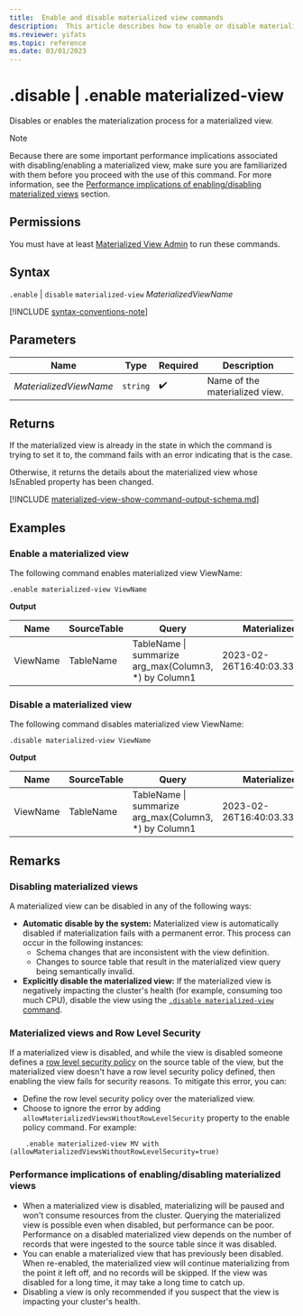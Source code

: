 ```yaml
---
title:  Enable and disable materialized view commands
description:  This article describes how to enable or disable materialized view commands.
ms.reviewer: yifats
ms.topic: reference
ms.date: 03/01/2023
---
```


# .disable | .enable materialized-view

Disables or enables the materialization process for a materialized view.

> [!NOTE]
> Because there are some important performance implications associated with disabling/enabling a materialized view, make sure you are familiarized with them before you proceed with the use of this command. For more information, see the [Performance implications of enabling/disabling materialized views](#performance-implications-of-enablingdisabling-materialized-views) section.

## Permissions

You must have at least [Materialized View Admin](../access-control/role-based-access-control.md) to run these commands.

## Syntax

`.enable` | `disable` `materialized-view` *MaterializedViewName*

[!INCLUDE [syntax-conventions-note](../../includes/syntax-conventions-note.md)]

## Parameters

| Name                   | Type   | Required | Description                    |
|------------------------|--------|----------|--------------------------------|
| *MaterializedViewName* | `string` |  :heavy_check_mark:  | Name of the materialized view. |

## Returns

If the materialized view is already in the state in which the command is trying to set it to, the command fails with an error indicating that is the case.

Otherwise, it returns the details about the materialized view whose IsEnabled property has been changed.

[!INCLUDE [materialized-view-show-command-output-schema.md](../../includes/materialized-view-show-command-output-schema.md)]

## Examples

### Enable a materialized view

The following command enables materialized view ViewName:

```kusto
.enable materialized-view ViewName
```

**Output**

| Name     | SourceTable | Query                                                 | MaterializedTo                   | LastRun                      | LastRunResult | IsHealthy | IsEnabled | Folder           | DocString | AutoUpdateSchema | EffectiveDateTime            | Lookback   |
|----------|-------------|-------------------------------------------------------|----------------------------------|------------------------------|---------------|-----------|-----------|------------------|-----------|------------------|------------------------------|------------|
| ViewName | TableName   | TableName \| summarize arg_max(Column3, *) by Column1 | 2023-02-26T16:40:03.3345704Z     | 2023-02-26T16:44:15.9033667Z | Completed     | true      | true      |                  |           | false            | 2023-02-23T14:01:42.5172342Z |            |

### Disable a materialized view

The following command disables materialized view ViewName:

```kusto
.disable materialized-view ViewName
```

**Output**

| Name     | SourceTable | Query                                                 | MaterializedTo                   | LastRun                      | LastRunResult | IsHealthy | IsEnabled | Folder           | DocString | AutoUpdateSchema | EffectiveDateTime            | Lookback   |
|----------|-------------|-------------------------------------------------------|----------------------------------|------------------------------|---------------|-----------|-----------|------------------|-----------|------------------|------------------------------|------------|
| ViewName | TableName   | TableName \| summarize arg_max(Column3, *) by Column1 | 2023-02-26T16:40:03.3345704Z     | 2023-02-26T16:44:15.9033667Z | Completed     | true      | false     |                  |           | false            | 2023-02-23T14:01:42.5172342Z |            |

## Remarks

### Disabling materialized views

A materialized view can be disabled in any of the following ways:

* **Automatic disable by the system:**  Materialized view is automatically disabled if materialization fails with a permanent error. This process can occur in the following instances:
  * Schema changes that are inconsistent with the view definition.  
  * Changes to source table that result in the materialized view query being semantically invalid.
* **Explicitly disable the materialized view:**  If the materialized view is negatively impacting the cluster's health (for example, consuming too much CPU), disable the view using the [`.disable materialized-view` command](#syntax).

### Materialized views and Row Level Security

If a materialized view is disabled, and while the view is disabled someone defines a [row level security policy](materialized-view-policies.md#row-level-security-policy) on the source table of the view, but the materialized view doesn't have a row level security policy defined, then enabling the view fails for security reasons. To mitigate this error, you can:
  
* Define the row level security policy over the materialized view.
* Choose to ignore the error by adding `allowMaterializedViewsWithoutRowLevelSecurity` property to the enable policy command. For example:

```kusto
    .enable materialized-view MV with (allowMaterializedViewsWithoutRowLevelSecurity=true)
```

### Performance implications of enabling/disabling materialized views

* When a materialized view is disabled, materializing will be paused and won't consume resources from the cluster. Querying the materialized view is possible even when disabled, but performance can be poor. Performance on a disabled materialized view depends on the number of records that were ingested to the source table since it was disabled.
* You can enable a materialized view that has previously been disabled. When re-enabled, the materialized view will continue materializing from the point it left off, and no records will be skipped. If the view was disabled for a long time, it may take a long time to catch up.
* Disabling a view is only recommended if you suspect that the view is impacting your cluster's health.
